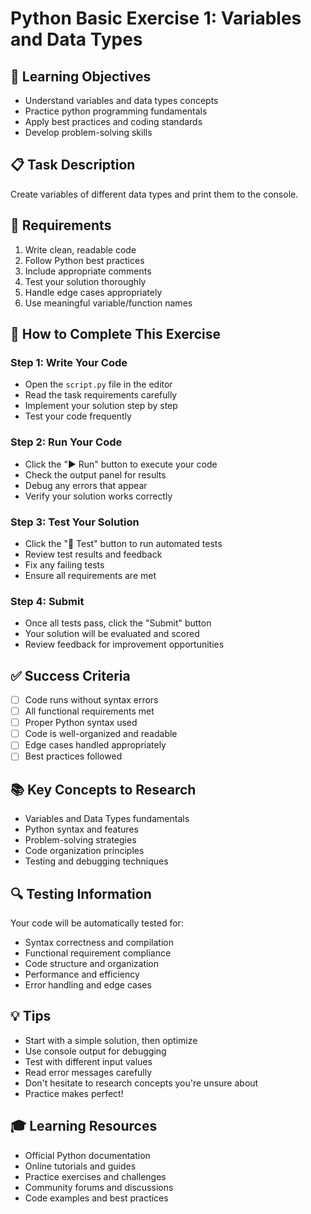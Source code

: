 # Python Basic Exercise 1: Variables and Data Types

## 🎯 Learning Objectives
- Understand variables and data types concepts
- Practice python programming fundamentals
- Apply best practices and coding standards
- Develop problem-solving skills

## 📋 Task Description
Create variables of different data types and print them to the console.

## 🔧 Requirements
1. Write clean, readable code
2. Follow Python best practices
3. Include appropriate comments
4. Test your solution thoroughly
5. Handle edge cases appropriately
6. Use meaningful variable/function names

## 🚀 How to Complete This Exercise

### Step 1: Write Your Code
- Open the `script.py` file in the editor
- Read the task requirements carefully
- Implement your solution step by step
- Test your code frequently

### Step 2: Run Your Code
- Click the "▶️ Run" button to execute your code
- Check the output panel for results
- Debug any errors that appear
- Verify your solution works correctly

### Step 3: Test Your Solution
- Click the "🧪 Test" button to run automated tests
- Review test results and feedback
- Fix any failing tests
- Ensure all requirements are met

### Step 4: Submit
- Once all tests pass, click the "Submit" button
- Your solution will be evaluated and scored
- Review feedback for improvement opportunities

## ✅ Success Criteria
- [ ] Code runs without syntax errors
- [ ] All functional requirements met
- [ ] Proper Python syntax used
- [ ] Code is well-organized and readable
- [ ] Edge cases handled appropriately
- [ ] Best practices followed

## 📚 Key Concepts to Research
- Variables and Data Types fundamentals
- Python syntax and features
- Problem-solving strategies
- Code organization principles
- Testing and debugging techniques

## 🔍 Testing Information
Your code will be automatically tested for:
- Syntax correctness and compilation
- Functional requirement compliance
- Code structure and organization
- Performance and efficiency
- Error handling and edge cases

## 💡 Tips
- Start with a simple solution, then optimize
- Use console output for debugging
- Test with different input values
- Read error messages carefully
- Don't hesitate to research concepts you're unsure about
- Practice makes perfect!

## 🎓 Learning Resources
- Official Python documentation
- Online tutorials and guides
- Practice exercises and challenges
- Community forums and discussions
- Code examples and best practices